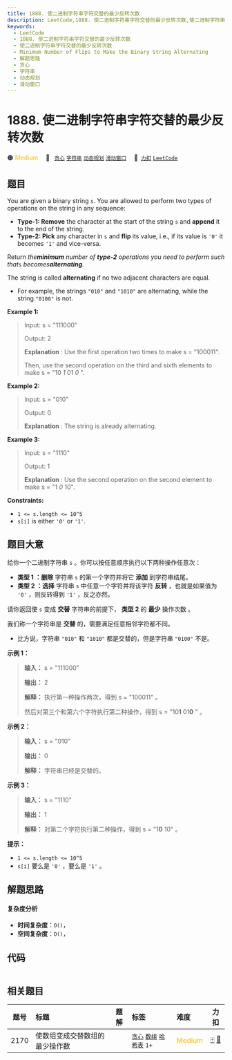 ```yaml
---
title: 1888. 使二进制字符串字符交替的最少反转次数
description: LeetCode,1888. 使二进制字符串字符交替的最少反转次数,使二进制字符串字符交替的最少反转次数,Minimum Number of Flips to Make the Binary String Alternating,解题思路,贪心,字符串,动态规划,滑动窗口
keywords:
  - LeetCode
  - 1888. 使二进制字符串字符交替的最少反转次数
  - 使二进制字符串字符交替的最少反转次数
  - Minimum Number of Flips to Make the Binary String Alternating
  - 解题思路
  - 贪心
  - 字符串
  - 动态规划
  - 滑动窗口
---
```


# 1888. 使二进制字符串字符交替的最少反转次数

🟠 <font color=#ffb800>Medium</font>&emsp; 🔖&ensp; [`贪心`](/tag/greedy.md) [`字符串`](/tag/string.md) [`动态规划`](/tag/dynamic-programming.md) [`滑动窗口`](/tag/sliding-window.md)&emsp; 🔗&ensp;[`力扣`](https://leetcode.cn/problems/minimum-number-of-flips-to-make-the-binary-string-alternating) [`LeetCode`](https://leetcode.com/problems/minimum-number-of-flips-to-make-the-binary-string-alternating)

## 题目

You are given a binary string `s`. You are allowed to perform two types of
operations on the string in any sequence:

  * **Type-1: Remove** the character at the start of the string `s` and **append** it to the end of the string.
  * **Type-2: Pick** any character in `s` and **flip** its value, i.e., if its value is `'0'` it becomes `'1'` and vice-versa.

Return _the**minimum** number of **type-2** operations you need to perform_
_such that_`s` _becomes**alternating**._

The string is called **alternating** if no two adjacent characters are equal.

  * For example, the strings `"010"` and `"1010"` are alternating, while the string `"0100"` is not.



**Example 1:**

> Input: s = "111000"
> 
> Output: 2
> 
> **Explanation** : Use the first operation two times to make s = "100011".
> 
> Then, use the second operation on the third and sixth elements to make s = "10 _1_ 01 _0_ ".

**Example 2:**

> Input: s = "010"
> 
> Output: 0
> 
> **Explanation** : The string is already alternating.

**Example 3:**

> Input: s = "1110"
> 
> Output: 1
> 
> **Explanation** : Use the second operation on the second element to make s = "1 _0_ 10".

**Constraints:**

  * `1 <= s.length <= 10^5`
  * `s[i]` is either `'0'` or `'1'`.


## 题目大意

给你一个二进制字符串 `s` 。你可以按任意顺序执行以下两种操作任意次：

  * **类型 1 ：删除** 字符串 `s` 的第一个字符并将它 **添加** 到字符串结尾。
  * **类型 2 ：选择** 字符串 `s` 中任意一个字符并将该字符 **反转** ，也就是如果值为 `'0'` ，则反转得到 `'1'` ，反之亦然。

请你返回使 `s` 变成 **交替** 字符串的前提下， **类型 2** 的 **最少** 操作次数 。

我们称一个字符串是 **交替** 的，需要满足任意相邻字符都不同。

  * 比方说，字符串 `"010"` 和 `"1010"` 都是交替的，但是字符串 `"0100"` 不是。

**示例 1：**

> 
> 
> 
> 
> 
> **输入：** s = "111000"
> 
> **输出：** 2
> 
> **解释：** 执行第一种操作两次，得到 s = "100011" 。
> 
> 然后对第三个和第六个字符执行第二种操作，得到 s = "10**1** 01**0** " 。
> 
> 

**示例 2：**

> 
> 
> 
> 
> 
> **输入：** s = "010"
> 
> **输出：** 0
> 
> **解释：** 字符串已经是交替的。
> 
> 

**示例 3：**

> 
> 
> 
> 
> 
> **输入：** s = "1110"
> 
> **输出：** 1
> 
> **解释：** 对第二个字符执行第二种操作，得到 s = "1**0** 10" 。
> 
> 

**提示：**

  * `1 <= s.length <= 10^5`
  * `s[i]` 要么是 `'0'` ，要么是 `'1'` 。


## 解题思路

#### 复杂度分析

- **时间复杂度**：`O()`，
- **空间复杂度**：`O()`，

## 代码

```javascript

```

## 相关题目

<!-- prettier-ignore -->
| 题号 | 标题 | 题解 | 标签 | 难度 | 力扣 |
| :------: | :------ | :------: | :------ | :------ | :------: |
| 2170 | 使数组变成交替数组的最少操作数 |  |  [`贪心`](/tag/greedy.md) [`数组`](/tag/array.md) [`哈希表`](/tag/hash-table.md) `1+` | <font color=#ffb800>Medium</font> | [🀄️](https://leetcode.cn/problems/minimum-operations-to-make-the-array-alternating) [🔗](https://leetcode.com/problems/minimum-operations-to-make-the-array-alternating) |